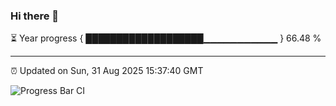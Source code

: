 ### Hi there 👋

⏳ Year progress { ███████████████████▁▁▁▁▁▁▁▁▁▁▁ } 66.48 %

---

⏰ Updated on Sun, 31 Aug 2025 15:37:40 GMT

![Progress Bar CI](https://github.com/IshwaranRudhara/GIT-ACTION/workflows/Progress%20Bar%20CI/badge.svg)
